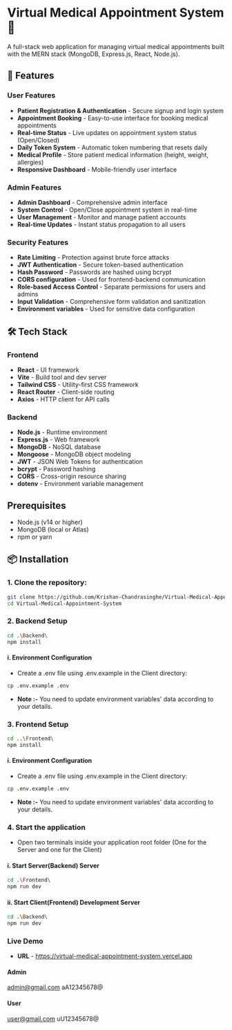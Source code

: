 # Virtual Medical Appointment System 🏥

A full-stack web application for managing virtual medical appointments built with the MERN stack (MongoDB, Express.js, React, Node.js).

## 🌟 Features

### User Features
- **Patient Registration & Authentication** - Secure signup and login system
- **Appointment Booking** - Easy-to-use interface for booking medical appointments
- **Real-time Status** - Live updates on appointment system status (Open/Closed)
- **Daily Token System** - Automatic token numbering that resets daily
- **Medical Profile** - Store patient medical information (height, weight, allergies)
- **Responsive Dashboard** - Mobile-friendly user interface

### Admin Features
- **Admin Dashboard** - Comprehensive admin interface
- **System Control** - Open/Close appointment system in real-time
- **User Management** - Monitor and manage patient accounts
- **Real-time Updates** - Instant status propagation to all users

### Security Features
- **Rate Limiting** - Protection against brute force attacks
- **JWT Authentication** - Secure token-based authentication
- **Hash Password** - Passwords are hashed using bcrypt
- **CORS configuration** - Used for frontend-backend communication
- **Role-based Access Control** - Separate permissions for users and admins
- **Input Validation** - Comprehensive form validation and sanitization
- **Environment variables** - Used for sensitive data configuration

## 🛠️ Tech Stack

### Frontend
- **React** - UI framework
- **Vite** - Build tool and dev server
- **Tailwind CSS** - Utility-first CSS framework
- **React Router** - Client-side routing
- **Axios** - HTTP client for API calls

### Backend
- **Node.js** - Runtime environment
- **Express.js** - Web framework
- **MongoDB** - NoSQL database
- **Mongoose** - MongoDB object modeling
- **JWT** - JSON Web Tokens for authentication
- **bcrypt** - Password hashing
- **CORS** - Cross-origin resource sharing
- **dotenv** - Environment variable management

## Prerequisites
- Node.js (v14 or higher)
- MongoDB (local or Atlas)
- npm or yarn

## 📦 Installation

### 1. Clone the repository:

```bash
git clone https://github.com/Krishan-Chandrasinghe/Virtual-Medical-Appointment-System.git
cd Virtual-Medical-Appointment-System
```

### 2. Backend Setup

```bash
cd .\Backend\
npm install
```

#### i. Environment Configuration
- Create a .env file using .env.example in the Client directory:

```bash
cp .env.example .env
```
- **Note :-** You need to update environment variables' data according to your details.


### 3. Frontend Setup

```bash
cd ..\Frontend\
npm install
```
#### i. Environment Configuration
- Create a .env file using .env.example in the Client directory:

```bash
cp .env.example .env
```
- **Note :-** You need to update environment variables' data according to your details.

### 4. Start the application
- Open two terminals inside your application root folder (One for the Server and one for the Client)

#### i. Start Server(Backend) Server

```bash
cd .\Frontend\
npm run dev
```

#### ii. Start Client(Frontend) Development Server

```bash
cd .\Backend\
npm run dev
```

### Live Demo

- **URL** - https://virtual-medical-appointment-system.vercel.app

#### Admin
admin@gmail.com
aA12345678@

#### User
user@gmail.com
uU12345678@